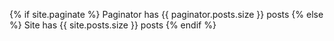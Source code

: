 {% if site.paginate %}
  <span>Paginator has {{ paginator.posts.size }} posts</span>
{% else %}
  <span>Site has {{ site.posts.size }} posts</span>
{% endif %}
